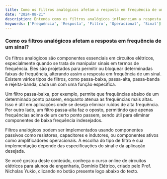 ```yaml
---
title: Como os filtros analógicos afetam a resposta em frequência de um sinal?
date: "2024-08-21"
description: Entenda como os filtros analógicos influenciam a resposta em frequência de sinais em circuitos elétricos.
keywords: ['Frequência', 'Resposta', 'Filtro', 'Operacional', 'Sinal']
---
```


### Como os filtros analógicos afetam a resposta em frequência de um sinal?

Os filtros analógicos são componentes essenciais em circuitos elétricos, especialmente quando se trata de manipular sinais em termos de frequência. Eles são projetados para permitir ou bloquear determinadas faixas de frequência, alterando assim a resposta em frequência de um sinal. Existem vários tipos de filtros, como passa-baixa, passa-alta, passa-banda e rejeita-banda, cada um com uma função específica.

Um filtro passa-baixa, por exemplo, permite que frequências abaixo de um determinado ponto passem, enquanto atenua as frequências mais altas. Isso é útil em aplicações onde se deseja eliminar ruídos de alta frequência. Por outro lado, um filtro passa-alta faz o oposto, permitindo que apenas frequências acima de um certo ponto passem, sendo útil para eliminar componentes de baixa frequência indesejados.

Filtros analógicos podem ser implementados usando componentes passivos como resistores, capacitores e indutores, ou componentes ativos como amplificadores operacionais. A escolha do tipo de filtro e sua implementação depende das especificações do sinal e da aplicação desejada.

Se você gostou deste conteúdo, conheça o curso online de circuitos elétricos para alunos de engenharia, Domínio Elétrico, criado pelo Prof. Nicholas Yukio, clicando no botão presente logo abaixo do texto.
